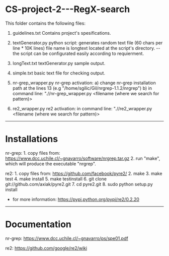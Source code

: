 # CS-project-2---RegX-search

This folder contains the following files:

1. guidelines.txt
Contains project's spesifications.

2. textGenerator.py
python script: generates random text file (60 chars per line * 10K lines)
               file name is longtext located at the script's directory.
-- the script can be configurated easily according to requierment.

3. longText.txt
textGenerator.py sample output.

4. simple.txt
basic text file for checking output.

5. nr-grep_wrapper.py
nr-grep activation:
      a) change nr-grep installation path at the lines 13 (e.g "/home/sgilic/Gil/nrgrep-1.1.2/nrgrep")
      b) in command line:
            "./<path to nr-grep_wrapper.py>/nr-grep_wrapper.py <filename (where we search for pattern)> <pattern>

6. re2_wrapper.py
re2 activation:
        in command line:
              "./<path to re2_wrapper.py>/re2_wrapper.py <filename (where we search for pattern)> <pattern>

--------------------------------------------------------------------------------------------------------------------

# Installations

nr-grep:
      1. copy files from:
            https://www.dcc.uchile.cl/~gnavarro/software/nrgrep.tar.gz
      2. run "make", which will produce the executable "nrgrep".
      
re2:
      1. copy files from:
            https://github.com/facebook/pyre2/
      2. make
      3. make test
      4. make install
      5. make testinstall
      6. git clone git://github.com/axiak/pyre2.git
      7. cd pyre2.git
      8. sudo python setup.py install
- for more information:
  https://pypi.python.org/pypi/re2/0.2.20
  
 --------------------------------------------------------------------------------------------------------------------

# Documentation
nr-grep:
      https://www.dcc.uchile.cl/~gnavarro/ps/spe01.pdf

re2:
      https://github.com/google/re2/wiki

      
   
